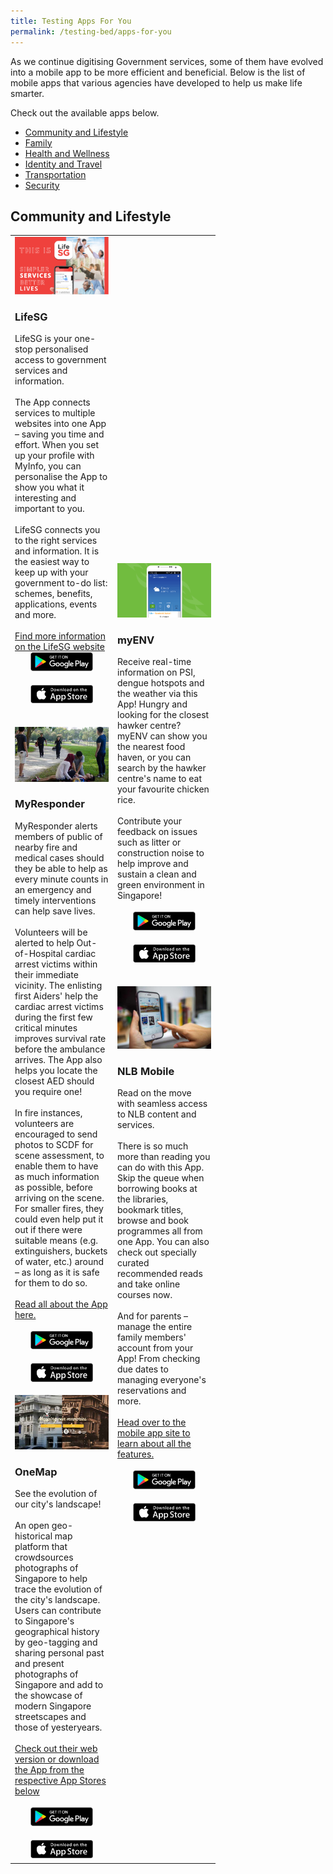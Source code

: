 ```yaml
---
title: Testing Apps For You
permalink: /testing-bed/apps-for-you
---
```



As we continue digitising Government services, some of them have evolved into a mobile app to be more efficient and beneficial. Below is the list of mobile apps that various agencies have developed to help us make life smarter. 

Check out the available apps below.

- [Community and Lifestyle](community-and-lifestyle)
- [Family](family)
- [Health and Wellness](health-and-wellness)
- [Identity and Travel](identity-and-travel)
- [Transportation](transportation)
- [Security](security)

## Community and Lifestyle

<table width="300px">
<tbody>
	<td width="150px">
		<img src="/images/community/LifeSG-Banner.png" alt="Life SG app">
		<h3>LifeSG</h3> 
		LifeSG is your one-stop personalised access to government services and information.<br>
		<br>
		The App connects services to multiple websites into one App – saving you time and effort. When you set up your profile with MyInfo, you can personalise the App to show you what it interesting and important to you.<br>
		<br>
		LifeSG connects you to the right services and information. It is the easiest way to keep up with your government to-do list: schemes, benefits,                     applications, events and more.<br>
		<br>
		<a href="https://www.life.gov.sg/" target="_blank">Find more information on the LifeSG website</a>
		<br>
		<div style="width:100%;display:flex;justify-content:center;"><div style="width:100px;"><a href="https://play.google.com/store/apps/details?id=sg.gov.app.mol" target="_blanket"><img alt="Google Play Store Link" src="/images/community/Google-Play.png"></a></div></div><br>
		<div style="width:100%;display:flex;justify-content:center;"><div style="width:100px;"><a href="https://apps.apple.com/sg/app/moments-of-life/id1383218758" target="_blanket"><img alt="Apple App Store Link" src="/images/community/Apple-Store.png"></a></div></div>
		<br>
		<br>
		<img src="/images/community/myresponder.jpg" alt="my responder app">
		<h3>MyResponder</h3> 
		MyResponder alerts members of public of nearby fire and medical cases should they be able to help as every minute counts in an emergency and timely interventions can help save lives.<br>
		<br>
		Volunteers will be alerted to help Out-of-Hospital cardiac arrest victims within their immediate vicinity. The enlisting first Aiders' help the cardiac arrest victims during the first few critical minutes improves survival rate before the ambulance arrives. The App also helps you locate the closest AED should you require one!<br>
		<br>
		In fire instances, volunteers are encouraged to send photos to SCDF for scene assessment, to enable them to have as much information as possible, before arriving on the scene. For smaller fires, they could even help put it out if there were suitable means (e.g. extinguishers, buckets of water, etc.) around – as long as it is safe for them to do so.<br>
		<br>
		<a href="https://www.scdf.gov.sg/home/community-volunteers/mobile-applications" target="_blank">Read all about the App here.</a><br>
		<br>
		<div style="width:100%;display:flex;justify-content:center;"><div style="width:100px;"><a href="https://play.google.com/store/apps/details?id=sg.gov.scdf.RescuerApp" target="_blanket"><img alt="Google Play Store Link" src="/images/community/Google-Play.png"></a></div></div><br>
		<div style="width:100%;display:flex;justify-content:center;"><div style="width:100px;"><a href="https://apps.apple.com/sg/app/myresponder-life-saving-initiative/id983494391" target="_blanket"><img alt="Apple App Store Link" src="/images/community/Apple-Store.png"></a></div></div>
		<br>
		<img src="/images/community/OneMap.jpg" alt="OneMap app">
		<h3>OneMap</h3> 
		See the evolution of our city's landscape!<br>
		<br>
		An open geo-historical map platform that crowdsources photographs of Singapore to help trace the evolution of the city's landscape. Users can contribute to Singapore's geographical history by geo-tagging and sharing personal past and present photographs of Singapore and add to the showcase of modern Singapore streetscapes and those of yesteryears.<br>
		<br>
		<a href="https://www.onemap.sg/home/" target="_blank">Check out their web version or download the App from the respective App Stores below</a><br>
		<br>  
		<div style="width:100%;display:flex;justify-content:center;"><div style="width:100px;"><a href="https://play.google.com/store/apps/details?id=sg.onemap.android.onemap2" target="_blanket"><img alt="Google Play Store Link" src="/images/community/Google-Play.png"></a></div></div><br>
		<div style="width:100%;display:flex;justify-content:center;"><div style="width:100px;"><a href="https://apps.apple.com/us/app/onemap-sg/id1244720012?ls=1" target="_blanket"><img alt="Apple App Store Link" src="/images/community/Apple-Store.png"></a></div></div>
	</td>
	<td width="150px">
		<img src="/images/community/myenv.png" alt="myENV app">
		<h3>myENV</h3> 
		Receive real-time information on PSI, dengue hotspots and the weather via this App! Hungry and looking for the closest hawker centre? myENV can show you the nearest food haven, or you can search by the hawker centre's name to eat your favourite chicken rice.<br>
		<br>
		Contribute your feedback on issues such as litter or construction noise to help improve and sustain a clean and green environment in Singapore!<br>
		<br>
		<div style="width:100%;display:flex;justify-content:center;"><div style="width:100px;"><a href="https://play.google.com/store/apps/details?id=sg.gov.nea" target="_blanket"><img alt="Google Play Store Link" src="/images/community/Google-Play.png"></a></div></div><br>
		<div style="width:100%;display:flex;justify-content:center;"><div style="width:100px;"><a href="https://apps.apple.com/sg/app/myenv/id444435182" target="_blanket"><img alt="Apple App Store Link" src="/images/community/Apple-Store.png"></a></div></div>
		<br>
		<br>
		<img src="/images/community/NLB-Mobile.jpg" alt="National Library Board Mobile App">
		<h3>NLB Mobile</h3> 
		Read on the move with seamless access to NLB content and services.<br>
		<br>  
		There is so much more than reading you can do with this App. Skip the queue when borrowing books at the libraries, bookmark titles, browse and book programmes all from one App. You can also check out specially curated recommended reads and take online courses now.<br> 
		<br>
		And for parents – manage the entire family members' account from your App! From checking due dates to managing everyone's reservations and more.<br>
		<br>
		<a href="https://mobileapp.nlb.gov.sg/" target="_blank">Head over to the mobile app site to learn about all the features.</a><br>
		<br>  
		<div style="width:100%;display:flex;justify-content:center;"><div style="width:100px;"><a href="hhttps://play.google.com/store/apps/details?id=sg.gov.nlb.nlbmobile" target="_blanket"><img alt="Google Play Store Link" src="/images/community/Google-Play.png"></a></div></div><br>
		<div style="width:100%;display:flex;justify-content:center;"><div style="width:100px;"><a href="https://apps.apple.com/sg/app/nlb-mobile/id1147053983" target="_blanket"><img alt="Apple App Store Link" src="/images/community/Apple-Store.png"></a></div></div>
		<br>
	</td>
	</tbody>
</table>
